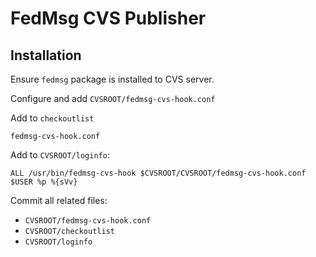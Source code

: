 # FedMsg CVS Publisher

## Installation

Ensure `fedmsg` package is installed to CVS server.

Configure and add `CVSROOT/fedmsg-cvs-hook.conf`

Add to `checkoutlist`
```
fedmsg-cvs-hook.conf
```

Add to `CVSROOT/loginfo`:

```
ALL /usr/bin/fedmsg-cvs-hook $CVSROOT/CVSROOT/fedmsg-cvs-hook.conf $USER %p %{sVv}
```

Commit all related files:
- `CVSROOT/fedmsg-cvs-hook.conf`
- `CVSROOT/checkoutlist`
- `CVSROOT/loginfo`